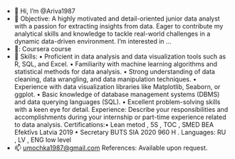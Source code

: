 - 👋 Hi, I’m @Ariva1987
- 👀 Objective: A highly motivated and detail-oriented junior data analyst with a passion for extracting insights from data. Eager to contribute my analytical skills and knowledge to tackle real-world challenges in a dynamic data-driven environment. I’m interested in ...
- 🌱: Coursera course
- 💞️ Skills:
•	Proficient in data analysis and data visualization tools such as R, SQL, and Excel.
•	Familiarity with machine learning algorithms and statistical methods for data analysis.
•	Strong understanding of data cleaning, data wrangling, and data manipulation techniques.
•	Experience with data visualization libraries like Matplotlib, Seaborn, or ggplot.
•	Basic knowledge of database management systems (DBMS) and data querying languages (SQL).
•	Excellent problem-solving skills with a keen eye for detail.
Experience: Describe your responsibilities and accomplishments during your internship or part-time experience related to data analysis.
Certifications:•	Lean metod , 5S , TOC , SMED BEA Efektīvs Latvia 2019 •	Secretary BUTS SIA 2020 960 H . 
Languages: RU , LV , ENG low level 
- 📫 umochka1987@gmail.com 
References: Available upon request.
<!---
Ariva1987/Ariva1987 is a ✨ special ✨ repository because its `README.md` (this file) appears on your GitHub profile.
You can click the Preview link to take a look at your changes.
--->
